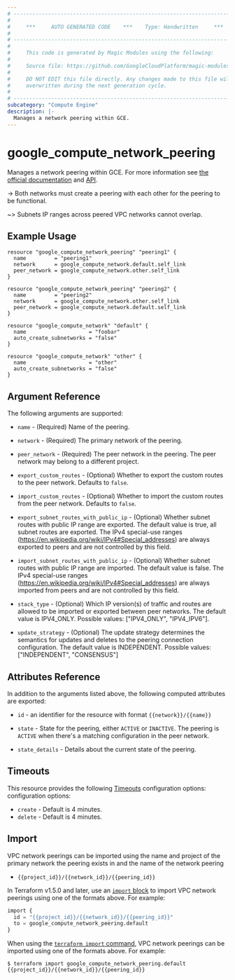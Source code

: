 ```yaml
---
# ----------------------------------------------------------------------------
#
#     ***     AUTO GENERATED CODE    ***    Type: Handwritten     ***
#
# ----------------------------------------------------------------------------
#
#     This code is generated by Magic Modules using the following:
#
#     Source file: https://github.com/GoogleCloudPlatform/magic-modules/tree/main/mmv1/third_party/terraform/website/docs/r/compute_network_peering.html.markdown
#
#     DO NOT EDIT this file directly. Any changes made to this file will be
#     overwritten during the next generation cycle.
#
# ----------------------------------------------------------------------------
subcategory: "Compute Engine"
description: |-
  Manages a network peering within GCE.
---
```


# google_compute_network_peering

Manages a network peering within GCE. For more information see
[the official documentation](https://cloud.google.com/compute/docs/vpc/vpc-peering)
and
[API](https://cloud.google.com/compute/docs/reference/latest/networks).

-> Both networks must create a peering with each other for the peering
to be functional.

~> Subnets IP ranges across peered VPC networks cannot overlap.

## Example Usage

```hcl
resource "google_compute_network_peering" "peering1" {
  name         = "peering1"
  network      = google_compute_network.default.self_link
  peer_network = google_compute_network.other.self_link
}

resource "google_compute_network_peering" "peering2" {
  name         = "peering2"
  network      = google_compute_network.other.self_link
  peer_network = google_compute_network.default.self_link
}

resource "google_compute_network" "default" {
  name                    = "foobar"
  auto_create_subnetworks = "false"
}

resource "google_compute_network" "other" {
  name                    = "other"
  auto_create_subnetworks = "false"
}
```

## Argument Reference

The following arguments are supported:

* `name` - (Required) Name of the peering.

* `network` - (Required) The primary network of the peering.

* `peer_network` - (Required) The peer network in the peering. The peer network
may belong to a different project.

* `export_custom_routes` - (Optional)
Whether to export the custom routes to the peer network. Defaults to `false`.

* `import_custom_routes` - (Optional)
Whether to import the custom routes from the peer network. Defaults to `false`.

* `export_subnet_routes_with_public_ip` - (Optional)
Whether subnet routes with public IP range are exported. The default value is true, all subnet routes are exported. The IPv4 special-use ranges (https://en.wikipedia.org/wiki/IPv4#Special_addresses) are always exported to peers and are not controlled by this field.

* `import_subnet_routes_with_public_ip` - (Optional)
Whether subnet routes with public IP range are imported. The default value is false. The IPv4 special-use ranges (https://en.wikipedia.org/wiki/IPv4#Special_addresses) are always imported from peers and are not controlled by this field.

* `stack_type` - (Optional)
Which IP version(s) of traffic and routes are allowed to be imported or exported between peer networks. The default value is IPV4_ONLY. Possible values: ["IPV4_ONLY", "IPV4_IPV6"].

* `update_strategy` - (Optional)
The update strategy determines the semantics for updates and deletes to the peering connection configuration. The default value is INDEPENDENT. Possible values: ["INDEPENDENT", "CONSENSUS"]

## Attributes Reference

In addition to the arguments listed above, the following computed attributes are
exported:

* `id` - an identifier for the resource with format `{{network}}/{{name}}`

* `state` - State for the peering, either `ACTIVE` or `INACTIVE`. The peering is
`ACTIVE` when there's a matching configuration in the peer network.

* `state_details` - Details about the current state of the peering.

## Timeouts

This resource provides the following
[Timeouts](https://developer.hashicorp.com/terraform/plugin/sdkv2/resources/retries-and-customizable-timeouts) configuration options: configuration options:

- `create` - Default is 4 minutes.
- `delete` - Default is 4 minutes.

## Import

VPC network peerings can be imported using the name and project of the primary network the peering exists in and the name of the network peering

* `{{project_id}}/{{network_id}}/{{peering_id}}`

In Terraform v1.5.0 and later, use an [`import` block](https://developer.hashicorp.com/terraform/language/import) to import VPC network peerings using one of the formats above. For example:

```tf
import {
  id = "{{project_id}}/{{network_id}}/{{peering_id}}"
  to = google_compute_network_peering.default
}
```

When using the [`terraform import` command](https://developer.hashicorp.com/terraform/cli/commands/import), VPC network peerings can be imported using one of the formats above. For example:

```
$ terraform import google_compute_network_peering.default {{project_id}}/{{network_id}}/{{peering_id}}
```
